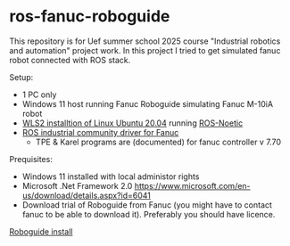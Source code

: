 # ros-fanuc-roboguide
This repository is for Uef summer school 2025 course "Industrial robotics and automation" project work. In this project I tried to get simulated fanuc robot connected with ROS stack.

Setup:
- 1 PC only
- Windows 11 host running Fanuc Roboguide simulating Fanuc M-10iA robot
- [WLS2 installtion of Linux Ubuntu 20.04](https://documentation.ubuntu.com/wsl/stable/howto/install-ubuntu-wsl2/) running [ROS-Noetic](https://wiki.ros.org/noetic/Installation/Ubuntu)
- [ROS industrial community driver for Fanuc](https://github.com/ros-industrial/fanuc)
    - TPE & Karel programs are (documented) for fanuc controller v 7.70
 
Prequisites:
- Windows 11 installed with local administor rights
- Microsoft .Net Framework 2.0 https://www.microsoft.com/en-us/download/details.aspx?id=6041
- Download trial of Roboguide from Fanuc (you might have to contact fanuc to be able to download it). Preferably you should have licence.

[Roboguide install](https://github.com/polonenmatti/ros-fanuc-roboguide/blob/main/roboguide.md)
